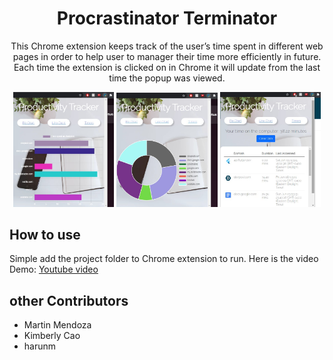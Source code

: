 <h1 align="center">
  Procrastinator Terminator
</h1>

<p align="center">
 This Chrome extension keeps track of the user’s time spent in different web pages in order to help user to manager their time more efficiently in future. Each time the extension is clicked on in Chrome it will update from the last time the popup was viewed.
</p>

<div align="center">
  <p float="left">
  <img src="https://github.com/danielzheng-work/Procrastinator-Terminator/blob/main/img/barChart.jpg" width="32%" />
  <img src="https://github.com/danielzheng-work/Procrastinator-Terminator/blob/main/img/pieChart.jpg" width="32%" />
  <img src="https://github.com/danielzheng-work/Procrastinator-Terminator/blob/main/img/tableList.jpg" width="32%" />
</p>
</div>

## How to use 
Simple add the project folder to Chrome extension to run.
Here is the video Demo: [Youtube video](https://www.youtube.com/watch?v=30ifzUGGuKk)

## other Contributors
* Martin Mendoza
* Kimberly Cao
* harunm
